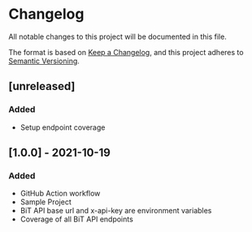 # Changelog

All notable changes to this project will be documented in this file.

The format is based on [Keep a Changelog](https://keepachangelog.com/en/1.0.0/),
and this project adheres to [Semantic Versioning](https://semver.org/spec/v2.0.0.html).

## [unreleased]

### Added
-   Setup endpoint coverage

## [1.0.0] - 2021-10-19

### Added

-    GitHub Action workflow
-    Sample Project
-    BiT API base url and x-api-key are environment variables
-    Coverage of all BiT API endpoints
